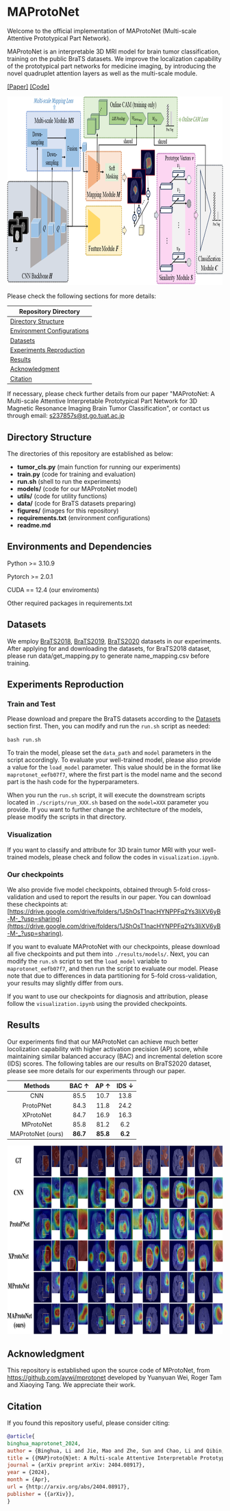 # MAProtoNet
Welcome to the official implementation of MAProtoNet (Multi-scale Attentive Prototypical Part Network).

MAProtoNet is an interpretable 3D MRI model for brain tumor classification, training on the public BraTS datasets. We improve the localization capability of the prototypical part networks for medicine imaging, by introducing the novel quadruplet attention layers as well as the multi-scale module.

[[Paper]](https://export.arxiv.org/abs/2404.08917)
[[Code]](https://github.com/TUAT-Novice/maprotonet)

<img src="figures/framework.png" alt="Framework of MAProtoNet" width="901.8" height="441.45">

Please check the following sections for more details:

|Repository Directory|
| --- |
| [Directory Structure](#Structure) |
| [Environment Configurations](#Environment) |
| [Datasets](#Datasets) |
| [Experiments Reproduction](#Experiments) |
| [Results](#Results) |
| [Acknowledgment](#Acknowledgment) |
| [Citation](#Citation) |

If necessary, please check further details from our paper "MAProtoNet: A Multi-scale Attentive Interpretable Prototypical Part Network for 3D Magnetic Resonance Imaging Brain Tumor Classification", or contact us through email: s237857s@st.go.tuat.ac.jp




## Directory Structure <a id="Structure"></a>
The directories of this repository are established as below:
* **tumor_cls.py** (main function for running our experiments)
* **train.py**  (code for training and evaluation)
* **run.sh** (shell to run the experiments)
* **models/**  (code for our MAProtoNet model)
* **utils/**  (code for utility functions)
* **data/**  (code for BraTS datasets preparing)
* **figures/**  (images for this repository)
* **requirements.txt**  (environment configurations)
* **readme.md**

## Environments and Dependencies <a id="Environment"></a>
Python >= 3.10.9

Pytorch >= 2.0.1

CUDA == 12.4 (our enviroments)

Other required packages in requirements.txt

## Datasets <a id="Datasets"></a>
We employ [BraTS2018](https://www.med.upenn.edu/sbia/brats2018/), [BraTS2019](https://www.med.upenn.edu/cbica/brats-2019/), [BraTS2020](https://www.med.upenn.edu/cbica/brats2020/) datasets in our experiments. After applying for and downloading the datasets, for BraTS2018 dataset, please run data/get_mapping.py to generate name_mapping.csv before training.

## Experiments Reproduction <a id="Experiments"></a>
### Train and Test
Please download and prepare the BraTS datasets according to the [Datasets](#Datasets) section first. Then, you can modify and run the `run.sh` script as needed:

`bash run.sh`

To train the model, please set the `data_path` and `model` parameters in the script accordingly. To evaluate your well-trained model, please also provide a value for the `load_model` parameter. This value should be in the format like `maprotonet_eefb07f7`, where the first part is the model name and the second part is the hash code for the hyperparameters.

When you run the `run.sh` script, it will execute the downstream scripts located in `./scripts/run_XXX.sh` based on the `model=XXX` parameter you provide. If you want to further change the architecture of the models, please modify the scripts in that directory.

### Visualization
If you want to classify and attribute for 3D brain tumor MRI with your well-trained models, please check and follow the codes in `visualization.ipynb`.

### Our checkpoints
We also provide five model checkpoints, obtained through 5-fold cross-validation and used to report the results in our paper. You can download these checkpoints at:
[https://drive.google.com/drive/folders/1JShOsT1nacHYNPPFq2Ys3IiXV6yB-M-_?usp=sharing](https://drive.google.com/drive/folders/1JShOsT1nacHYNPPFq2Ys3IiXV6yB-M-_?usp=sharing).

If you want to evaluate MAProtoNet with our checkpoints, please download all five checkpoints and put them into `./results/models/`. Next, you can modify the `run.sh` script to set the `load_model` variable to `maprotonet_eefb07f7`, and then run the script to evaluate our model. Please note that due to differences in data partitioning for 5-fold cross-validation, your results may slightly differ from ours.

If you want to use our checkpoints for diagnosis and attribution, please follow the `visualization.ipynb` using the provided checkpoints.

## Results <a id="Results"></a>

Our experiments find that our MAProtoNet can achieve much better locolization capability with higher activation precision (AP) score, while maintaining similar balanced accuracy (BAC) and incremental deletion score (IDS) scores. The following tables are our results on BraTS2020 dataset, please see more details for our experiments through our paper. 

| Methods           | BAC &uarr; | AP &uarr; | IDS &darr;|
|:-----------------:|:-----:|:----:|:-----:|
| CNN               | 85.5 | 10.7 | 13.8 |
| ProtoPNet         | 84.3 | 11.8 | 24.2 |
| XProtoNet         | 84.7 | 16.9 | 16.3 |
| MProtoNet         | 85.8 | 81.2 | 6.2 |
| MAProtoNet (ours) | **86.7** | **85.8** | **6.2** |

<img src="figures/visualization.png" alt="Visualization Results" width="901.8" height="441.45">

## Acknowledgment <a id="Acknowledgment"></a>
This repository is established upon the source code of MProtoNet, from https://github.com/aywi/mprotonet developed by Yuanyuan Wei, Roger Tam and Xiaoying Tang. We appreciate their work.

## Citation <a id="Citation"></a>
If you found this repository useful, please consider citing:
```bibtex
@article{
binghua_maprotonet_2024,
author = {Binghua, Li and Jie, Mao and Zhe, Sun and Chao, Li and Qibin, Zhao and Toshihisa, Tanaka},
title = {{MAP}roto{N}et: A Multi-scale Attentive Interpretable Prototypical Part Network for 3{D} Magnetic Resonance Imaging Brain Tumor Classificati},
journal = {arXiv preprint arXiv: 2404.08917},
year = {2024},
month = {Apr},
url = {http://arxiv.org/abs/2404.08917},
publisher = {{arXiv}},
}
```



